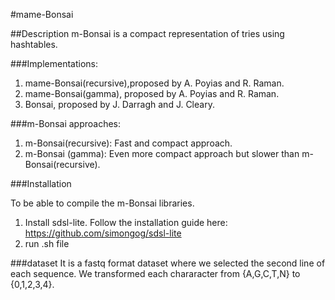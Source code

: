 #mame-Bonsai

##Description
m-Bonsai is a compact representation of tries using hashtables.

###Implementations:
1. mame-Bonsai(recursive),proposed by A. Poyias and R. Raman.
2. mame-Bonsai(gamma), proposed by A. Poyias and R. Raman.
3. Bonsai, proposed by J. Darragh and J. Cleary.


###m-Bonsai approaches:
1. m-Bonsai(recursive):
    Fast and compact approach.
2. m-Bonsai (gamma):
    Even more compact approach but slower than m-Bonsai(recursive).

###Installation

To be able to compile the m-Bonsai libraries.

1. Install sdsl-lite.
   Follow the installation guide here:
   https://github.com/simongog/sdsl-lite
3. run .sh file


###dataset
It is a fastq format dataset where we selected the second line of each sequence.
We transformed each chararacter from {A,G,C,T,N} to {0,1,2,3,4}.


